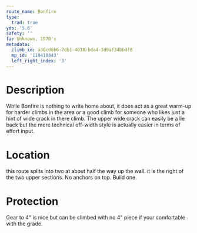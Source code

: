 ```yaml
---
route_name: Bonfire
type:
  trad: true
yds: '5.8'
safety: ''
fa: Unknown, 1970's
metadata:
  climb_id: a30cd8b6-7db1-4018-bda4-3d9af34bbdf8
  mp_id: '110410843'
  left_right_index: '3'
---
```

# Description
While Bonfire is nothing to write home about, it does act as a great warm-up for harder climbs in the area or a good climb for someone who likes just a hint of wide crack in there climb. The upper wide crack can easily be a lie back but the more technical off-width style is actually easier in terms of effort input.

# Location
this route splits into two at about half the way up the wall. it is the right of the two upper sections. No anchors on top. Build one.

# Protection
Gear to 4" is nice but can be climbed with no 4" piece if your comfortable with the grade.
